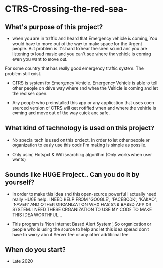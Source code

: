 # CTRS-Crossing-the-red-sea-

## What's purpose of this project?
* when you are in traffic and heard that Emergency vehicle is coming, You would have to move out of the way to make space for the Urgent people. 
But problem is it's hard to hear the siren sound and you are listening to loud music and you can't see where the vehicle is coming even you want to move out.

For some country that has really good emergency traffic system. The problem still exist.

* CTRS is system for Emergency Vehicle. Emergency Vehicle is able to tell other people on drive way where and when the Vehicle is coming and let the red sea open.

* Any people who preinstalled this app or any application that uses open sourced version of CTRS will get notified when and where the vehicle is coming and move out of the way quick and safe.

## What kind of technology is used on this project?
* No special tech is used on this project. In order to let other people or organization to easly use this code I'm making is simple as possile.

* Only using Hotspot & Wifi searching algorithm (Only works when user wants)


## Sounds like HUGE Project.. Can you do it by yourself?

* In order to make this idea and this open-source powerful I actually need really HUGE help.
I NEED HELP FROM 'GOOGLE', 'FACEBOOK', 'KAKAO', 'NAVER' AND OTHER ORGANIZATION WHO HAS SNS BASED APP OR SYSTEM.
I NEED THESE ORGANIZATION TO USE MY CODE TO MAKE THIS IDEA WORTHFUL...


* This program is 'Non Internet Based Alert System', So organication or people who is using the source to help and let this idea spread don't have to worry about Server fee or any other additional fee.

## When do you start?
* Late 2020.
